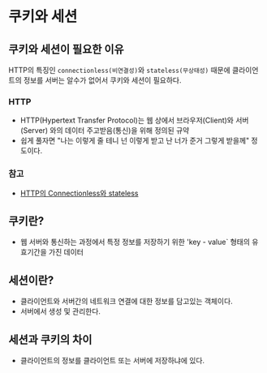 # 쿠키와 세션

## 쿠키와 세션이 필요한 이유

HTTP의 특징인 `connectionless(비연결성)`와 `stateless(무상태성)` 때문에 클라이언트의 정보를 서버는 알수가 없어서 쿠키와 세션이 필요하다.

### HTTP

- HTTP(Hypertext Transfer Protocol)는 웹 상에서 브라우저(Client)와 서버(Server) 와의 데이터 주고받음(통신)을 위해 정의된 규약 
- 쉽게 풀자면 "나는 이렇게 줄 테니 넌 이렇게 받고 난 너가 준거 그렇게 받을께" 정도이다.

### 참고

- [HTTP의 Connectionless와 stateless](https://velog.io/@woo0_hooo/%EB%84%A4%ED%8A%B8%EC%9B%8C%ED%81%AC-%EC%BF%A0%ED%82%A4%EC%99%80-%EC%84%B8%EC%85%98)



## 쿠키란?

- 웹 서버와 통신하는 과정에서 특정 정보를 저장하기 위한 'key - value` 형태의 유효기간을 가진 데이터

## 세션이란?

- 클라이언트와 서버간의 네트워크 연결에 대한 정보를 담고있는 객체이다.
- 서버에서 생성 및 관리한다.

## 세션과 쿠키의 차이

- 클라이언트의 정보를 클라이언트 또는 서버에 저장하냐에 있다.